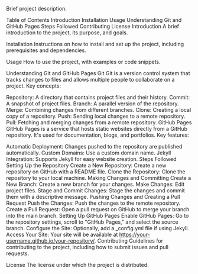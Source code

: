 Brief project description.

Table of Contents
Introduction
Installation
Usage
Understanding Git and GitHub Pages
Steps Followed
Contributing
License
Introduction
A brief introduction to the project, its purpose, and goals.

Installation
Instructions on how to install and set up the project, including prerequisites and dependencies.

Usage
How to use the project, with examples or code snippets.

Understanding Git and GitHub Pages
Git
Git is a version control system that tracks changes to files and allows multiple people to collaborate on a project. Key concepts:

Repository: A directory that contains project files and their history.
Commit: A snapshot of project files.
Branch: A parallel version of the repository.
Merge: Combining changes from different branches.
Clone: Creating a local copy of a repository.
Push: Sending local changes to a remote repository.
Pull: Fetching and merging changes from a remote repository.
GitHub Pages
GitHub Pages is a service that hosts static websites directly from a GitHub repository. It's used for documentation, blogs, and portfolios. Key features:

Automatic Deployment: Changes pushed to the repository are published automatically.
Custom Domains: Use a custom domain name.
Jekyll Integration: Supports Jekyll for easy website creation.
Steps Followed
Setting Up the Repository
Create a New Repository:
Create a new repository on GitHub with a README file.
Clone the Repository:
Clone the repository to your local machine.
Making Changes and Committing
Create a New Branch:
Create a new branch for your changes.
Make Changes:
Edit project files.
Stage and Commit Changes:
Stage the changes and commit them with a descriptive message.
Pushing Changes and Creating a Pull Request
Push the Changes:
Push the changes to the remote repository.
Create a Pull Request:
Open a pull request on GitHub to merge your branch into the main branch.
Setting Up GitHub Pages
Enable GitHub Pages:
Go to the repository settings, scroll to "GitHub Pages," and select the source branch.
Configure the Site:
Optionally, add a _config.yml file if using Jekyll.
Access Your Site:
Your site will be available at https://your-username.github.io/your-repository/.
Contributing
Guidelines for contributing to the project, including how to submit issues and pull requests.

License
The license under which the project is distributed.
